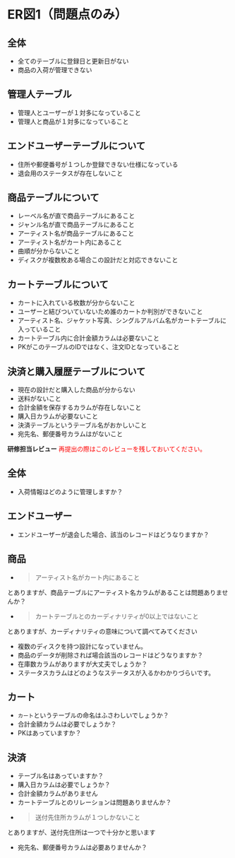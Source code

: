 # ER図1（問題点のみ）
## 全体
- 全てのテーブルに登録日と更新日がない
- 商品の入荷が管理できない

## 管理人テーブル
- 管理人とユーザーが１対多になっていること
- 管理人と商品が１対多になっていること


## エンドユーザーテーブルについて
- 住所や郵便番号が１つしか登録できない仕様になっている
- 退会用のステータスが存在しないこと

## 商品テーブルについて
- レーベル名が直で商品テーブルにあること
- ジャンル名が直で商品テーブルにあること
- アーティスト名が商品テーブルにあること
- アーティスト名がカート内にあること
- 曲順が分からないこと
- ディスクが複数枚ある場合この設計だと対応できないこと


## カートテーブルについて
- カートに入れている枚数が分からないこと
- ユーザーと結びついていないため誰のカートか判別ができないこと
- アーティスト名、ジャケット写真、シングルアルバム名がカートテーブルに入っていること
- カートテーブル内に合計金額カラムは必要ないこと
- PKがこのテーブルのIDではなく、注文IDとなっていること

## 決済と購入履歴テーブルについて 
- 現在の設計だと購入した商品が分からない
- 送料がないこと
- 合計金額を保存するカラムが存在しないこと
- 購入日カラムが必要ないこと
- 決済テーブルというテーブル名がおかしいこと
- 宛先名、郵便番号カラムはがないこと



**研修担当レビュー**
<font color="Red">再提出の際はこのレビューを残しておいてください。</font>
## 全体
- 入荷情報はどのように管理しますか？

## エンドユーザー
- エンドユーザーが退会した場合、該当のレコードはどうなりますか？

## 商品
- > アーティスト名がカート内にあること

とありますが、商品テーブルにアーティスト名カラムがあることは問題ありませんか？
- > カートテーブルとのカーディナリティが0以上ではないこと

とありますが、カーディナリティの意味について調べてみてください
- 複数のディスクを持つ設計になっていません。
- 商品のデータが削除されば場合該当のレコードはどうなりますか？
- 在庫数カラムがありますが大丈夫でしょうか？
- ステータスカラムはどのようなステータスが入るかわかりづらいです。

## カート
- `カート`というテーブルの命名はふさわしいでしょうか？
- 合計金額カラムは必要でしょうか？
- PKはあっていますか？

## 決済
- テーブル名はあっていますか？
- 購入日カラムは必要でしょうか？
- 合計金額カラムがありません
- カートテーブルとのリレーションは問題ありませんか？
- > 送付先住所カラムが１つしかないこと

とありますが、送付先住所は一つで十分かと思います
- 宛先名、郵便番号カラムは必要ありませんか？
